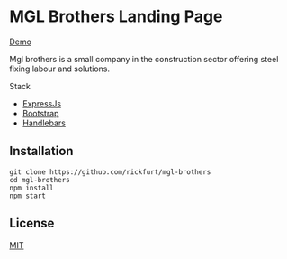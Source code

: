 # MGL Brothers Landing Page

[Demo](http://www.mglbrothers.com.au/)


Mgl brothers is a small company in the construction sector offering steel fixing labour and solutions.

Stack

+ [ExpressJs](http://expressjs.com/)
+ [Bootstrap](https://getbootstrap.com/)
+ [Handlebars](https://handlebarsjs.com/)

## Installation

	git clone https://github.com/rickfurt/mgl-brothers
    cd mgl-brothers
    npm install 
    npm start

## License

[MIT](http://opensource.org/licenses/mit-license.php)
